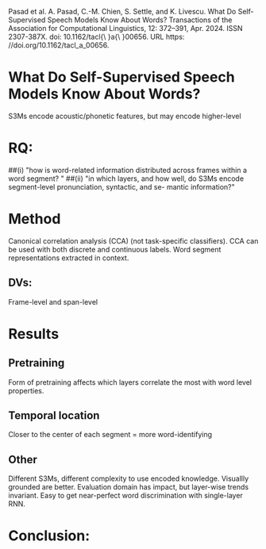 Pasad et al.
A. Pasad, C.-M. Chien, S. Settle, and K. Livescu. What Do Self-Supervised Speech Models
Know About Words? Transactions of the Association for Computational Linguistics, 12:
372–391, Apr. 2024. ISSN 2307-387X. doi: 10.1162/tacl{\ }a{\ }00656. URL https:
//doi.org/10.1162/tacl_a_00656.
# What Do Self-Supervised Speech Models Know About Words? 
S3Ms encode acoustic/phonetic features, but may encode higher-level
# RQ: 
##(i) "how is word-related information distributed
across frames within a word segment? "
##(ii)
"in which layers, and how well, do S3Ms encode
segment-level pronunciation, syntactic, and se-
mantic information?"

# Method
Canonical correlation analysis (CCA) (not task-specific classifiers). CCA can be used with both discrete and continuous labels.
Word segment representations extracted in context.
## DVs:
Frame-level and span-level	
# Results
## Pretraining
Form of pretraining affects which layers correlate the most with word level properties.
## Temporal location
Closer to the center of each segment = more word-identifying
## Other
Different S3Ms, different complexity to use encoded knowledge. Visuallly grounded are better. Evaluation domain has impact, but layer-wise trends invariant. Easy to get near-perfect word discrimination with single-layer RNN.
# Conclusion: 
